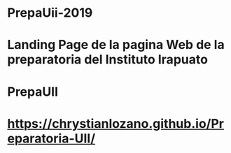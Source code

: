 # PrepaUii-2019
# Landing Page de la pagina Web de la preparatoria del Instituto Irapuato 
# PrepaUII
# https://chrystianlozano.github.io/Preparatoria-UII/
